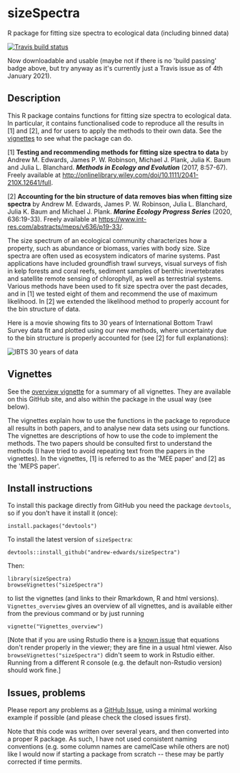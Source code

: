 # sizeSpectra
R package for fitting size spectra to ecological data (including binned data)

 <!-- badges: start -->
  [![Travis build status](https://travis-ci.com/andrew-edwards/sizeSpectra.svg?branch=master)](https://travis-ci.com/andrew-edwards/sizeSpectra)
 <!-- [![Codecov test coverage](https://codecov.io/gh/andrew-edwards/sizeSpectra/branch/master/graph/badge.svg)](https://codecov.io/gh/andrew-edwards/sizeSpectra?branch=master) -->
  <!-- badges: end -->

Now downloadable and usable (maybe not if there is no 'build passing' badge above, but try anyway as it's currently just a Travis issue as of 4th January 2021).

## Description
This R package contains functions for fitting size spectra to ecological data. In particular, it contains functionalised code to reproduce all the results in [1] and [2], and for users to apply the methods to their own data. See the [vignettes](http://htmlpreview.github.io/?https://github.com/andrew-edwards/sizeSpectra/blob/master/doc/vignettes_overview.html) to see what the package can do.

[1] **Testing and recommending methods for fitting size spectra to data** by Andrew M. Edwards, James P. W. Robinson, Michael J. Plank, Julia K. Baum and Julia L. Blanchard. ***Methods in Ecology and Evolution*** (2017, 8:57-67). Freely available at <http://onlinelibrary.wiley.com/doi/10.1111/2041-210X.12641/full>.

[2] **Accounting for the bin structure of data removes bias when fitting size spectra** by Andrew M. Edwards, James P. W. Robinson, Julia L. Blanchard, Julia K. Baum and Michael J. Plank. ***Marine Ecology Progress Series*** (2020, 636:19-33). Freely available at <https://www.int-res.com/abstracts/meps/v636/p19-33/>.

The size spectrum of an ecological community characterizes how a property, such as abundance or biomass, varies with body size. Size spectra are often used as ecosystem indicators of marine systems. Past applications have included groundfish trawl surveys, visual surveys of fish in kelp forests and coral reefs, sediment samples of benthic invertebrates and satellite remote sensing of chlorophyll, as well as terrestrial systems. Various methods have been used to fit size spectra over the past decades, and in [1] we tested eight of them and recommend the use of maximum likelihood. In [2] we extended the likelihood method to properly account for the bin structure of data.

Here is a movie showing fits to 30 years of International Bottom Trawl Survey data fit and plotted using our new methods, where uncertainty due to the bin structure is properly accounted for (see [2] for full explanations):

![IBTS 30 years of data](vignettes/IBTS_movie.gif)

## Vignettes

See the [overview vignette](http://htmlpreview.github.io/?https://github.com/andrew-edwards/sizeSpectra/blob/master/doc/vignettes_overview.html) for a summary of all vignettes. They are available on this GitHub site, and also within the package in the usual way (see below).

The vignettes explain how to use the functions in the package to reproduce all results in both papers, and to analyse new data sets using our functions. The vignettes are descriptions of how to use the code to implement the methods. The two papers should be consulted first to understand the methods (I have tried to avoid repeating text from the papers in the vignettes). In the vignettes, [1] is referred to as the 'MEE paper' and [2] as the 'MEPS paper'.

## Install instructions

To install this package directly from GitHub you need the package `devtools`, so if you don't have it install it (once):

```
install.packages("devtools")
```

To install the latest version of `sizeSpectra`:
```
devtools::install_github("andrew-edwards/sizeSpectra")
```

Then:
```
library(sizeSpectra)
browseVignettes("sizeSpectra")
```
to list the vignettes (and links to their Rmarkdown, R and html versions). `Vignettes_overview` gives an overview of all vignettes, and is available either from the previous command or by just running
```
vignette("Vignettes_overview")
```
[Note that if you are using Rstudio there is a [known issue](https://github.com/rstudio/rstudio/issues/2253) that equations don't render properly in the viewer; they are fine in a usual html viewer. Also `browseVignettes("sizeSpectra")` didn't seem to work in Rstudio either. Running from a different R console (e.g. the default non-Rstudio version) should work fine.]

## Issues, problems

Please report any problems as a [GitHub Issue](https://github.com/andrew-edwards/sizeSpectra/issues), using a minimal working example if possible (and please check the closed issues first).

Note that this code was written over several years, and then converted into a proper R package. As such, I have not used consistent naming conventions (e.g. some column names are camelCase while others are not) like I would now if starting a package from scratch -- these may be partly corrected if time permits.